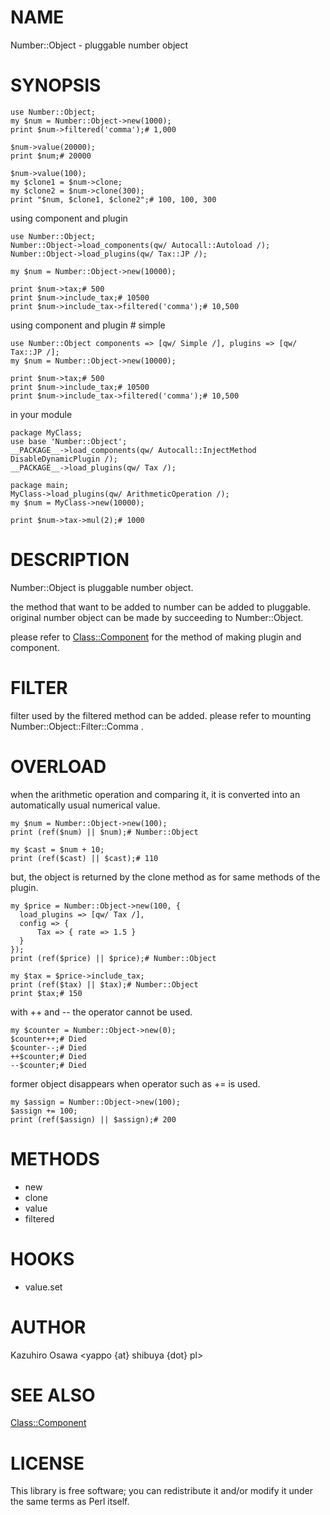 # NAME

Number::Object - pluggable number object

# SYNOPSIS

    use Number::Object;
    my $num = Number::Object->new(1000);
    print $num->filtered('comma');# 1,000

    $num->value(20000);
    print $num;# 20000

    $num->value(100);
    my $clone1 = $num->clone;
    my $clone2 = $num->clone(300);
    print "$num, $clone1, $clone2";# 100, 100, 300

using component and plugin

    use Number::Object;
    Number::Object->load_components(qw/ Autocall::Autoload /);
    Number::Object->load_plugins(qw/ Tax::JP /);

    my $num = Number::Object->new(10000);

    print $num->tax;# 500
    print $num->include_tax;# 10500
    print $num->include_tax->filtered('comma');# 10,500

using component and plugin \# simple

    use Number::Object components => [qw/ Simple /], plugins => [qw/ Tax::JP /];
    my $num = Number::Object->new(10000);

    print $num->tax;# 500
    print $num->include_tax;# 10500
    print $num->include_tax->filtered('comma');# 10,500

in your module

    package MyClass;
    use base 'Number::Object';
    __PACKAGE__->load_components(qw/ Autocall::InjectMethod DisableDynamicPlugin /);
    __PACKAGE__->load_plugins(qw/ Tax /);

    package main;
    MyClass->load_plugins(qw/ ArithmeticOperation /);
    my $num = MyClass->new(10000);

    print $num->tax->mul(2);# 1000





# DESCRIPTION

Number::Object is pluggable number object.

the method that want to be added to number can be added to pluggable.
original number object can be made by succeeding to Number::Object.

please refer to [Class::Component](http://search.cpan.org/perldoc?Class::Component) for the method of making plugin and component.

# FILTER

filter used by the filtered method can be added.
please refer to mounting Number::Object::Filter::Comma .

# OVERLOAD

when the arithmetic operation and comparing it, it is converted into an automatically usual numerical value.

    my $num = Number::Object->new(100);
    print (ref($num) || $num);# Number::Object

    my $cast = $num + 10;
    print (ref($cast) || $cast);# 110

but, the object is returned by the clone method as for same methods of the plugin.

    my $price = Number::Object->new(100, {
      load_plugins => [qw/ Tax /],
      config => {
          Tax => { rate => 1.5 }
      }
    });
    print (ref($price) || $price);# Number::Object

    my $tax = $price->include_tax;
    print (ref($tax) || $tax);# Number::Object
    print $tax;# 150

with ++ and -- the operator cannot be used.

    my $counter = Number::Object->new(0);
    $counter++;# Died
    $counter--;# Died
    ++$counter;# Died
    --$counter;# Died

former object disappears when operator such as += is used.

    my $assign = Number::Object->new(100);
    $assign += 100;
    print (ref($assign) || $assign);# 200



# METHODS

- new
- clone
- value
- filtered

# HOOKS

- value.set

# AUTHOR

Kazuhiro Osawa <yappo {at} shibuya {dot} pl>

# SEE ALSO

[Class::Component](http://search.cpan.org/perldoc?Class::Component)

# LICENSE

This library is free software; you can redistribute it and/or modify
it under the same terms as Perl itself.
